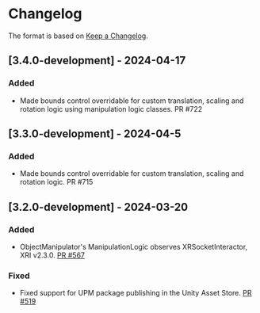 # Changelog

The format is based on [Keep a Changelog](https://keepachangelog.com/en/1.1.0/).

## [3.4.0-development] - 2024-04-17

### Added

* Made bounds control overridable for custom translation, scaling and rotation logic using manipulation logic classes. PR #722

## [3.3.0-development] - 2024-04-5

### Added

* Made bounds control overridable for custom translation, scaling and rotation logic. PR #715

## [3.2.0-development] - 2024-03-20

### Added

* ObjectManipulator's ManipulationLogic observes XRSocketInteractor, XRI v2.3.0. [PR #567](https://github.com/MixedRealityToolkit/MixedRealityToolkit-Unity/pull/567)

### Fixed

* Fixed support for UPM package publishing in the Unity Asset Store. [PR #519](https://github.com/MixedRealityToolkit/MixedRealityToolkit-Unity/pull/519)
